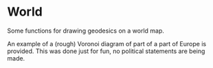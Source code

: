 World
=====

Some functions for drawing geodesics on a world map.

An example of a (rough) Voronoi diagram of part of a part of Europe is provided.
This was done just for fun, no political statements are being made.
